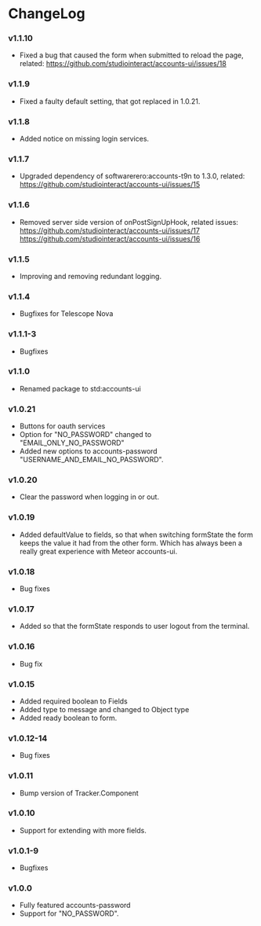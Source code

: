 # ChangeLog

### v1.1.10

* Fixed a bug that caused the form when submitted to reload the page, related:
https://github.com/studiointeract/accounts-ui/issues/18

### v1.1.9

* Fixed a faulty default setting, that got replaced in 1.0.21.

### v1.1.8

* Added notice on missing login services.

### v1.1.7

* Upgraded dependency of softwarerero:accounts-t9n to 1.3.0, related:
https://github.com/studiointeract/accounts-ui/issues/15

### v1.1.6

* Removed server side version of onPostSignUpHook, related issues:
https://github.com/studiointeract/accounts-ui/issues/17
https://github.com/studiointeract/accounts-ui/issues/16

### v1.1.5

* Improving and removing redundant logging.

### v1.1.4

* Bugfixes for Telescope Nova

### v1.1.1-3

* Bugfixes

### v1.1.0

* Renamed package to std:accounts-ui

### v1.0.21

* Buttons for oauth services
* Option for "NO_PASSWORD" changed to "EMAIL_ONLY_NO_PASSWORD"
* Added new options to accounts-password "USERNAME_AND_EMAIL_NO_PASSWORD".

### v1.0.20

* Clear the password when logging in or out.

### v1.0.19

* Added defaultValue to fields, so that when switching formState the form keeps the value it had from the other form. Which has always been a really great experience with Meteor accounts-ui.

### v1.0.18

* Bug fixes

### v1.0.17

* Added so that the formState responds to user logout from the terminal.

### v1.0.16

* Bug fix

### v1.0.15

* Added required boolean to Fields
* Added type to message and changed to Object type
* Added ready boolean to form.

### v1.0.12-14

* Bug fixes

### v1.0.11

* Bump version of Tracker.Component

### v1.0.10

* Support for extending with more fields.

### v1.0.1-9

* Bugfixes

### v1.0.0

* Fully featured accounts-password
* Support for "NO_PASSWORD".
